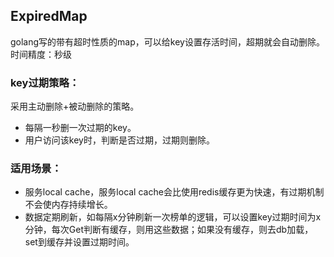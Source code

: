 ## ExpiredMap
golang写的带有超时性质的map，可以给key设置存活时间，超期就会自动删除。
时间精度：秒级

### key过期策略：
  采用主动删除+被动删除的策略。
  - 每隔一秒删一次过期的key。
  - 用户访问该key时，判断是否过期，过期则删除。

### 适用场景：
  - 服务local cache，服务local cache会比使用redis缓存更为快速，有过期机制不会使内存持续增长。
  - 数据定期刷新，如每隔x分钟刷新一次榜单的逻辑，可以设置key过期时间为x分钟，每次Get判断有缓存，则用这些数据；如果没有缓存，则去db加载，set到缓存并设置过期时间。
